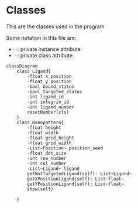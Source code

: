# Classes

This are the classes used in the program

Some notation in this file are:
- `-`: private instance attribute
- `~`: private class attribute


```mermaid
classDiagram
    class Ligand{
        -float x_position
        -float y_position
        -bool bound_status
        -bool targeted_status
        -int ligand_id
        -int integrin_id
        ~int ligand_number
        resetNumber(cls)
    }
    class Nanopattern{
        -float height
        -float width
        -float grid_height
        -float grid_width
        -List~Position~ position_seed
        -float dot_size
        -int row_number
        -int col_number
        -List~Ligand~ ligand
        getNotTargetedLigand(self): List~Ligand~
        getXPositionLigand(self): List~float~
        getYPositionLigand(self): List~float~
        show(self)

    }
